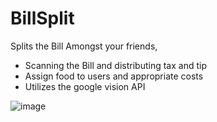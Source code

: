 # BillSplit
Splits the Bill Amongst your friends,
- Scanning the Bill and distributing tax and tip
- Assign food to users and appropriate costs
- Utilizes the google vision API

![image](https://user-images.githubusercontent.com/19508197/149986048-444ddd2b-0c74-483c-93d3-b535617f8f96.png)
